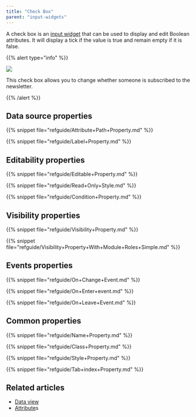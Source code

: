 ```yaml
---
title: "Check Box"
parent: "input-widgets"
---
```



A check box is an [input widget](input-widgets) that can be used to display and edit Boolean attributes. It will display a tick if the value is true and remain empty if it is false.

{{% alert type="info" %}}

![](attachments/pages/check-box.png)

This check box allows you to change whether someone is subscribed to the newsletter.

{{% /alert %}}

## Data source properties

{{% snippet file="refguide/Attribute+Path+Property.md" %}}

{{% snippet file="refguide/Label+Property.md" %}}

## Editability properties

{{% snippet file="refguide/Editable+Property.md" %}}

{{% snippet file="refguide/Read+Only+Style.md" %}}

{{% snippet file="refguide/Condition+Property.md" %}}

## Visibility properties

{{% snippet file="refguide/Visibility+Property.md" %}}

{{% snippet file="refguide/Visibility+Property+With+Module+Roles+Simple.md" %}}

## Events properties

{{% snippet file="refguide/On+Change+Event.md" %}}

{{% snippet file="refguide/On+Enter+event.md" %}}

{{% snippet file="refguide/On+Leave+Event.md" %}}

## Common properties

{{% snippet file="refguide/Name+Property.md" %}}

{{% snippet file="refguide/Class+Property.md" %}}

{{% snippet file="refguide/Style+Property.md" %}}

{{% snippet file="refguide/Tab+index+Property.md" %}}

## Related articles

*   [Data view](data-view)
*   [Attribute](attributes)s
